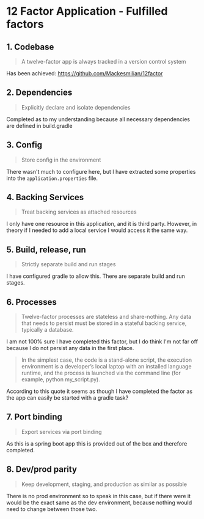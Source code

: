 # 12 Factor Application - Fulfilled factors
## 1. Codebase
>A twelve-factor app is always tracked in a version control system

Has been achieved: https://github.com/Mackesmilian/12factor

## 2. Dependencies
>Explicitly declare and isolate dependencies

Completed as to my understanding because all necessary dependencies are defined in build.gradle

## 3. Config
>Store config in the environment

There wasn't much to configure here, but I have extracted some properties into the `application.properties` file.

## 4. Backing Services
>Treat backing services as attached resources

I only have one resource in this application, and it is third party. 
However, in theory if I needed to add a local service I would access it the same way.

## 5. Build, release, run
>Strictly separate build and run stages

I have configured gradle to allow this. 
There are separate build and run stages.

## 6. Processes
>Twelve-factor processes are stateless and share-nothing. Any data that needs to persist must be stored in a stateful backing service, typically a database.

I am not 100% sure I have completed this factor,
but I do think I'm not far off because I do not persist any data in the first place.
>In the simplest case, the code is a stand-alone script, the execution environment is a developer’s local laptop with an installed language runtime, and the process is launched via the command line (for example, python my_script.py).

According to this quote it seems as though I have completed the factor as the app can easily be started with a gradle 
task?

## 7. Port binding
>Export services via port binding

As this is a spring boot app this is provided out of the box and therefore completed.

## 8. Dev/prod parity
>Keep development, staging, and production as similar as possible

There is no prod environment so to speak in this case, but if there were 
it would be the exact same as the dev environment, because nothing 
would need to change between those two.